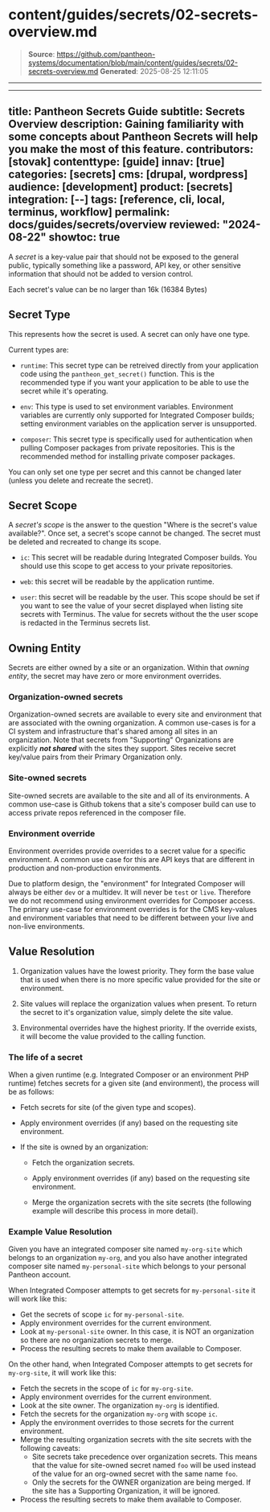 # content/guides/secrets/02-secrets-overview.md

> **Source**: https://github.com/pantheon-systems/documentation/blob/main/content/guides/secrets/02-secrets-overview.md
> **Generated**: 2025-08-25 12:11:05

---

---
title: Pantheon Secrets Guide
subtitle: Secrets Overview
description: Gaining familiarity with some concepts about Pantheon Secrets will help you make the most of this feature.
contributors: [stovak]
contenttype: [guide]
innav: [true]
categories: [secrets]
cms: [drupal, wordpress]
audience: [development]
product: [secrets]
integration: [--]
tags: [reference, cli, local, terminus, workflow]
permalink: docs/guides/secrets/overview
reviewed: "2024-08-22"
showtoc: true
---

<p>A <dfn id="secret">secret</dfn> is a key-value pair that should not be exposed to the general public, typically something like a password, API key, or other sensitive information that should not be added to version control.</p>

Each secret's value can be no larger than 16k (16384 Bytes)

## Secret Type

This represents how the secret is used.  A secret can only have one type.

Current types are:

  * `runtime`: This secret type can be retreived directly from your application code using the `pantheon_get_secret()` function.  This is the recommended type if you want your application to be able to use the secret while it's operating.

  * `env`: This type is used to set environment variables. Environment variables are currently only supported for Integrated Composer builds; setting environment variables on the application server is unsupported.

  * `composer`: This secret type is specifically used for authentication when pulling Composer packages from private repositories.  This is the recommended method for installing private composer packages.

  <Alert title="Note" type="info" >

  You can only set one type per secret and this cannot be changed later (unless you delete and recreate the secret).

  </Alert>


## Secret Scope

<p>A <dfn id="secret-scope">secret's scope</dfn> is the answer to the question "Where is the secret's value available?". Once set, a secret's scope cannot be changed. The secret must be deleted and recreated to change its scope.</p>

  * `ic`: This secret will be readable during Integrated Composer builds. You should use this scope to get access to your private repositories.

  * `web`: this secret will be readable by the application runtime.

  * `user`: this secret will be readable by the user. This scope should be set if you want to see the value of your secret displayed when listing site secrets with Terminus. The value for secrets without the the user scope is redacted in the Terminus secrets list.

## Owning Entity
<p>Secrets are either owned by a site or an organization. Within that <dfn id="secret-owning-entity">owning entity</dfn>, the secret may have zero or more environment overrides.</p>

### Organization-owned secrets
Organization-owned secrets are available to every site and environment that are associated with the owning organization. A common use-cases is for a CI system and infrastructure that's shared among all sites in an organization. Note that secrets from "Supporting" Organizations are explicitly ***not shared*** with the sites they support. Sites receive secret key/value pairs from their Primary Organization only.

### Site-owned secrets
Site-owned secrets are available to the site and all of its environments. A common use-case is Github tokens that a site's composer build can use to access private repos referenced in the composer file.

### Environment override
Environment overrides provide overrides to a secret value for a specific environment. A common use case for this are API keys that are different in production and non-production environments.

<Alert title="Note" type="info" >

Due to platform design, the "environment" for Integrated Composer will always be either `dev` or a multidev. It will never be `test` or `live`. Therefore we do not recommend using environment overrides for Composer access. The primary use-case for environment overrides is for the CMS key-values and environment variables that need to be different between your live and non-live environments.

</Alert>


## Value Resolution

1. Organization values have the lowest priority. They form the base value that is used when there is no more specific value provided for the site or environment.

3. Site values will replace the organization values when present. To return the secret to it's organization value, simply delete the site value.

4. Environmental overrides have the highest priority. If the override exists, it will become the value provided to the calling function.

### The life of a secret

When a given runtime (e.g. Integrated Composer or an environment PHP runtime) fetches secrets for a given site (and environment), the process will be as follows:

- Fetch secrets for site (of the given type and scopes).

- Apply environment overrides (if any) based on the requesting site environment.

- If the site is owned by an organization:

    - Fetch the organization secrets.

    - Apply environment overrides (if any) based on the requesting site environment.

    - Merge the organization secrets with the site secrets (the following example will describe this process in more detail).

### Example Value Resolution
Given you have an integrated composer site named `my-org-site` which belongs to an organization `my-org`, and you also have another integrated composer site named `my-personal-site` which belongs to your personal Pantheon account.

When Integrated Composer attempts to get secrets for `my-personal-site` it will work like this:
- Get the secrets of scope `ic` for `my-personal-site`.
- Apply environment overrides for the current environment.
- Look at `my-personal-site` owner. In this case, it is NOT an organization so there are no organization secrets to merge.
- Process the resulting secrets to make them available to Composer.

On the other hand, when Integrated Composer attempts to get secrets for `my-org-site`, it will work like this:
- Fetch the secrets in the scope of `ic` for `my-org-site`.
- Apply environment overrides for the current environment.
- Look at the site owner. The organization `my-org` is identified.
- Fetch the secrets for the organization `my-org` with scope `ic`.
- Apply the environment overrides to those secrets for the current environment.
- Merge the resulting organization secrets with the site secrets with the following caveats:
    - Site secrets take precedence over organization secrets. This means that the value for site-owned secret named `foo` will be used instead of the value for an org-owned secret with the same name `foo`.
    - Only the secrets for the OWNER organization are being merged. If the site has a Supporting Organization, it will be ignored.
- Process the resulting secrets to make them available to Composer.
